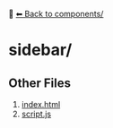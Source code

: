 📁 [⬅ Back to components/](../README.md)

# sidebar/


## Other Files
1. [index.html](./index.html)
2. [script.js](./script.js)